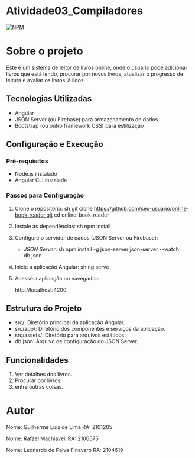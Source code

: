 # Atividade03_Compiladores
 
[![NPM](https://img.shields.io/npm/l/react)](https://github.com/LeonardoFinavaro/Atividade03_Compiladores/blob/main/LICENSE) 

# Sobre o projeto

Este é um sistema de leitor de livros online, onde o usuário pode adicionar livros que está lendo, procurar por novos livros, atualizar o progresso de leitura e avaliar os livros já lidos.

## Tecnologias Utilizadas
- Angular
- JSON Server (ou Firebase) para armazenamento de dados
- Bootstrap (ou outro framework CSS) para estilização

## Configuração e Execução

### Pré-requisitos
- Node.js instalado
- Angular CLI instalada

### Passos para Configuração
1. Clone o repositório:
   sh
   git clone https://github.com/seu-usuario/online-book-reader.git
   cd online-book-reader
   

2. Instale as dependências:
   sh
   npm install
   

3. Configure o servidor de dados (JSON Server ou Firebase):
   - *JSON Server*:
     sh
     npm install -g json-server
     json-server --watch db.json

4. Inicie a aplicação Angular:
   sh
   ng serve
   

5. Acesse a aplicação no navegador:
   
   http://localhost:4200
   

## Estrutura do Projeto
- src/: Diretório principal da aplicação Angular.
- src/app/: Diretório dos componentes e serviços da aplicação.
- src/assets/: Diretório para arquivos estáticos.
- db.json: Arquivo de configuração do JSON Server.

## Funcionalidades
1. Ver detalhes dos livros.
2. Procurar por livros.
3. entre outras coisas.
   
# Autor

Nome: Guilherme Luis de Lima
RA: 2101205

Nome:  Rafael Machiaveli 
RA: 2106575

Nome: Leonardo de Paiva Finavaro
RA: 2104619
